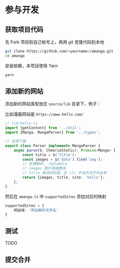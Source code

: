 # 参与开发

## 获取项目代码

先 Fork 项目到自己帐号上，再用 git 克隆代码到本地

```sh
git clone https://github.com/<yourname>/amanga.git
cd amanga
```

安装依赖，本项目使用 Yarn

```sh
yarn
```

## 添加新的网站

添加新的网站类型放在 `source/lib` 目录下，例子：

比如漫画网站是 `https://www.hello.com/`

```ts
// lib/hello.ts
import {getContent} from '../util';
import {Manga, MangaParser} from '../types';

// 处理下载
export class Parser implements MangaParser {
    async parse($: CheerioStatic): Promise<Manga> {
        const title = $('title');
        const images = $('data').find('img');
        // 处理解析...balabala
        // images 图片链接数组
        // title 单话的标题，在 cli 中当作文件夹名称
        return {images, title, site: 'hello'};
    };
}
```

然后在 `amanga.ts` 中 `supportedSites` 添加对应的映射

```ts
supportedSites = {
    网站域: '网站解析文件名'
}
```

## 测试

TODO

## 提交合并
